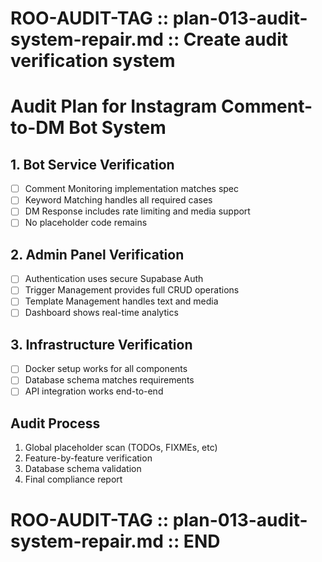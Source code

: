# ROO-AUDIT-TAG :: plan-013-audit-system-repair.md :: Create audit verification system
# Audit Plan for Instagram Comment-to-DM Bot System

## 1. Bot Service Verification
- [ ] Comment Monitoring implementation matches spec
- [ ] Keyword Matching handles all required cases
- [ ] DM Response includes rate limiting and media support
- [ ] No placeholder code remains

## 2. Admin Panel Verification  
- [ ] Authentication uses secure Supabase Auth
- [ ] Trigger Management provides full CRUD operations
- [ ] Template Management handles text and media
- [ ] Dashboard shows real-time analytics

## 3. Infrastructure Verification
- [ ] Docker setup works for all components
- [ ] Database schema matches requirements
- [ ] API integration works end-to-end

## Audit Process
1. Global placeholder scan (TODOs, FIXMEs, etc)
2. Feature-by-feature verification
3. Database schema validation
4. Final compliance report
# ROO-AUDIT-TAG :: plan-013-audit-system-repair.md :: END